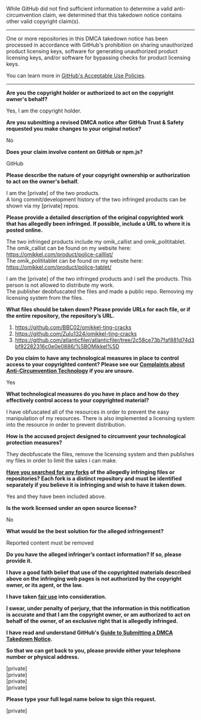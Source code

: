 While GitHub did not find sufficient information to determine a valid anti-circumvention claim, we determined that this takedown notice contains other valid copyright claim(s).

---

One or more repositories in this DMCA takedown notice has been processed in accordance with GitHub's prohibition on sharing unauthorized product licensing keys, software for generating unauthorized product licensing keys, and/or software for bypassing checks for product licensing keys.

You can learn more in [GitHub's Acceptable Use Policies](https://docs.github.com/en/github/site-policy/github-acceptable-use-policies).

---

**Are you the copyright holder or authorized to act on the copyright owner's behalf?**

Yes, I am the copyright holder.

**Are you submitting a revised DMCA notice after GitHub Trust & Safety requested you make changes to your original notice?**

No

**Does your claim involve content on GitHub or npm.js?**

GitHub

**Please describe the nature of your copyright ownership or authorization to act on the owner's behalf.**

I am the [private] of the two products.  
A long commit/development history of the two infringed products can be shown via my [private] repos.

**Please provide a detailed description of the original copyrighted work that has allegedly been infringed. If possible, include a URL to where it is posted online.**

The two infringed products include my omik_callist and omik_polititablet.  
The omik_callist can be found on my website here: https://omikkel.com/product/police-calllist/  
The omik_polititablet can be found on my website here: https://omikkel.com/product/police-tablet/

I am the [private] of the two infringed products and i sell the products. This person is not allowed to distribute my work.  
The publisher deobfuscated the files and made a public repo. Removing my licensing system from the files.

**What files should be taken down? Please provide URLs for each file, or if the entire repository, the repository’s URL.**

1. https://github.com/BBC02/omikkel-ting-cracks  
2. https://github.com/Zulu1324/omikkel-ting-cracks  
3. https://github.com/atlanticfiler/atlanticfiler/tree/2c58ce73b7faf881d74d3bf92282316c0e0e0886/%5BOMikkel%5D

**Do you claim to have any technological measures in place to control access to your copyrighted content? Please see our <a href="https://docs.github.com/articles/guide-to-submitting-a-dmca-takedown-notice#complaints-about-anti-circumvention-technology">Complaints about Anti-Circumvention Technology</a> if you are unsure.**

Yes

**What technological measures do you have in place and how do they effectively control access to your copyrighted material?**

I have obfuscated all of the resources in order to prevent the easy manipulation of my resources.
There is also implemented a licensing system into the resource in order to prevent distribution.

**How is the accused project designed to circumvent your technological protection measures?**

They deobfuscate the files, remove the licensing system and then publishes my files in order to limit the sales i can make.

**<a href="https://docs.github.com/articles/dmca-takedown-policy#b-what-about-forks-or-whats-a-fork">Have you searched for any forks</a> of the allegedly infringing files or repositories? Each fork is a distinct repository and must be identified separately if you believe it is infringing and wish to have it taken down.**

Yes and they have been included above.

**Is the work licensed under an open source license?**

No

**What would be the best solution for the alleged infringement?**

Reported content must be removed

**Do you have the alleged infringer’s contact information? If so, please provide it.**

**I have a good faith belief that use of the copyrighted materials described above on the infringing web pages is not authorized by the copyright owner, or its agent, or the law.**

**I have taken <a href="https://www.lumendatabase.org/topics/22">fair use</a> into consideration.**

**I swear, under penalty of perjury, that the information in this notification is accurate and that I am the copyright owner, or am authorized to act on behalf of the owner, of an exclusive right that is allegedly infringed.**

**I have read and understand GitHub's <a href="https://docs.github.com/articles/guide-to-submitting-a-dmca-takedown-notice/">Guide to Submitting a DMCA Takedown Notice</a>.**

**So that we can get back to you, please provide either your telephone number or physical address.**

[private]  
[private]  
[private]  
[private]  

**Please type your full legal name below to sign this request.**

[private]  
